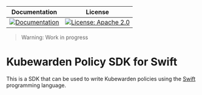 Documentation | License
 -----------------------|--------
[![Documentation](https://img.shields.io/badge/docs-passing-brightgreen)](https://kubewarden.github.io/policy-sdk-swift/) | [![License: Apache 2.0](https://img.shields.io/badge/License-Apache2.0-brightgreen.svg)](https://opensource.org/licenses/Apache-2.0)

> Warning: Work in progress

# Kubewarden Policy SDK for Swift

This is a SDK that can be used to write Kubewarden policies using the
[Swift](https://swift.org/) programming language.

